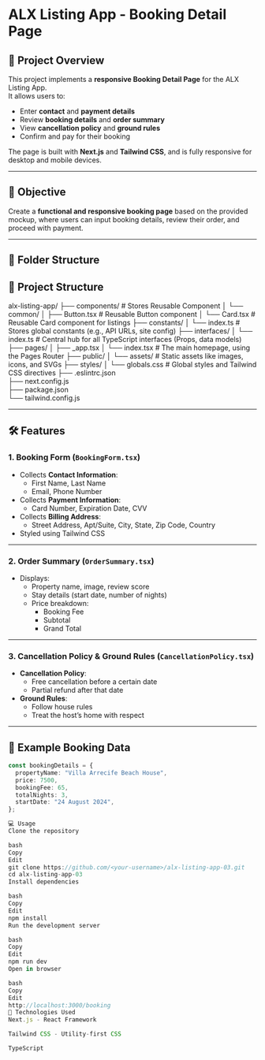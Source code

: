 # ALX Listing App - Booking Detail Page

## 📌 Project Overview
This project implements a **responsive Booking Detail Page** for the ALX Listing App.  
It allows users to:
- Enter **contact** and **payment details**
- Review **booking details** and **order summary**
- View **cancellation policy** and **ground rules**
- Confirm and pay for their booking

The page is built with **Next.js** and **Tailwind CSS**, and is fully responsive for desktop and mobile devices.

---

## 🎯 Objective
Create a **functional and responsive booking page** based on the provided mockup, where users can input booking details, review their order, and proceed with payment.

---

## 📂 Folder Structure
## 📂 Project Structure

alx-listing-app/
├── components/ # Stores Reusable Component
│   └── common/
│       ├── Button.tsx    # Reusable Button component
│       └── Card.tsx      # Reusable Card component for listings
├── constants/
│   └── index.ts          # Stores global constants (e.g., API URLs, site config)
├── interfaces/
│   └── index.ts          # Central hub for all TypeScript interfaces (Props, data models)
├── pages/
│   ├── _app.tsx
│   └── index.tsx         # The main homepage, using the Pages Router
├── public/
│   └── assets/           # Static assets like images, icons, and SVGs
├── styles/
│   └── globals.css       # Global styles and Tailwind CSS directives
├── .eslintrc.json        
├── next.config.js        
├── package.json          
└── tailwind.config.js    



---

## 🛠 Features

### 1. **Booking Form (`BookingForm.tsx`)**
- Collects **Contact Information**:
  - First Name, Last Name
  - Email, Phone Number
- Collects **Payment Information**:
  - Card Number, Expiration Date, CVV
- Collects **Billing Address**:
  - Street Address, Apt/Suite, City, State, Zip Code, Country
- Styled using Tailwind CSS

---

### 2. **Order Summary (`OrderSummary.tsx`)**
- Displays:
  - Property name, image, review score
  - Stay details (start date, number of nights)
  - Price breakdown:
    - Booking Fee
    - Subtotal
    - Grand Total

---

### 3. **Cancellation Policy & Ground Rules (`CancellationPolicy.tsx`)**
- **Cancellation Policy**:
  - Free cancellation before a certain date
  - Partial refund after that date
- **Ground Rules**:
  - Follow house rules
  - Treat the host’s home with respect

---

## 📄 Example Booking Data
```ts
const bookingDetails = {
  propertyName: "Villa Arrecife Beach House",
  price: 7500,
  bookingFee: 65,
  totalNights: 3,
  startDate: "24 August 2024",
};

💻 Usage
Clone the repository

bash
Copy
Edit
git clone https://github.com/<your-username>/alx-listing-app-03.git
cd alx-listing-app-03
Install dependencies

bash
Copy
Edit
npm install
Run the development server

bash
Copy
Edit
npm run dev
Open in browser

bash
Copy
Edit
http://localhost:3000/booking
🎨 Technologies Used
Next.js - React Framework

Tailwind CSS - Utility-first CSS

TypeScript

